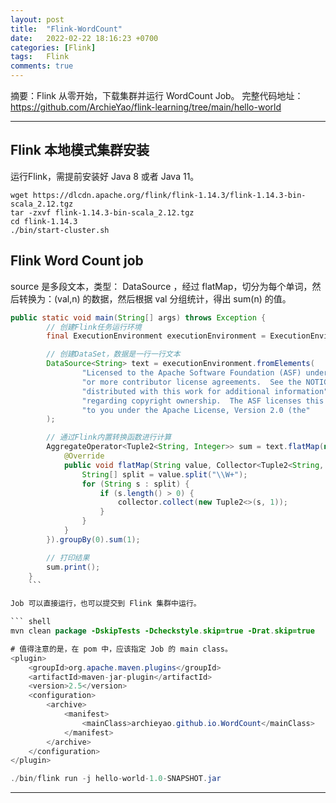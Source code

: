 ```yaml
---
layout: post
title:  "Flink-WordCount"
date:   2022-02-22 18:16:23 +0700
categories: [Flink]
tags:   Flink
comments: true
---
```


摘要：Flink 从零开始，下载集群并运行 WordCount Job。 完整代码地址： <https://github.com/ArchieYao/flink-learning/tree/main/hello-world>

------

## Flink 本地模式集群安装

运行Flink，需提前安装好 Java 8 或者 Java 11。

``` shell
wget https://dlcdn.apache.org/flink/flink-1.14.3/flink-1.14.3-bin-scala_2.12.tgz
tar -zxvf flink-1.14.3-bin-scala_2.12.tgz
cd flink-1.14.3
./bin/start-cluster.sh
```

## Flink Word Count job

source 是多段文本，类型： DataSource<String> ，经过 flatMap，切分为每个单词，然后转换为：(val,n) 的数据，然后根据 val 分组统计，得出 sum(n) 的值。

``` java
public static void main(String[] args) throws Exception {
        // 创建Flink任务运行环境
        final ExecutionEnvironment executionEnvironment = ExecutionEnvironment.getExecutionEnvironment();

        // 创建DataSet，数据是一行一行文本
        DataSource<String> text = executionEnvironment.fromElements(
                "Licensed to the Apache Software Foundation (ASF) under one",
                "or more contributor license agreements.  See the NOTICE file",
                "distributed with this work for additional information",
                "regarding copyright ownership.  The ASF licenses this file",
                "to you under the Apache License, Version 2.0 (the"
        );

        // 通过Flink内置转换函数进行计算
        AggregateOperator<Tuple2<String, Integer>> sum = text.flatMap(new FlatMapFunction<String, Tuple2<String, Integer>>() {
            @Override
            public void flatMap(String value, Collector<Tuple2<String, Integer>> collector) throws Exception {
                String[] split = value.split("\\W+");
                for (String s : split) {
                    if (s.length() > 0) {
                        collector.collect(new Tuple2<>(s, 1));
                    }
                }
            }
        }).groupBy(0).sum(1);

        // 打印结果
        sum.print();
    }
	```

Job 可以直接运行，也可以提交到 Flink 集群中运行。

``` shell
mvn clean package -DskipTests -Dcheckstyle.skip=true -Drat.skip=true

# 值得注意的是，在 pom 中，应该指定 Job 的 main class。
<plugin>
    <groupId>org.apache.maven.plugins</groupId>
    <artifactId>maven-jar-plugin</artifactId>
    <version>2.5</version>
    <configuration>
        <archive>
            <manifest>
                <mainClass>archieyao.github.io.WordCount</mainClass>
            </manifest>
        </archive>
    </configuration>
</plugin>

./bin/flink run -j hello-world-1.0-SNAPSHOT.jar
```


------
